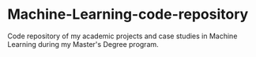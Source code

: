 # Machine-Learning-code-repository
Code repository of my academic projects and case studies in Machine Learning during my Master's Degree program.
